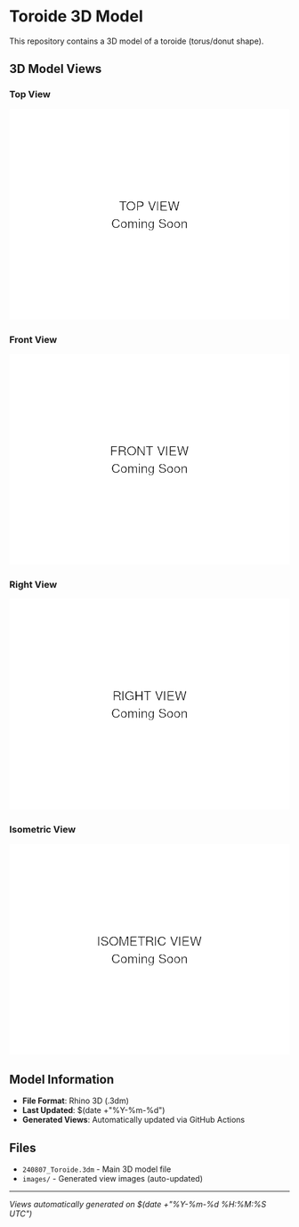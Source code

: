 # Toroide 3D Model

This repository contains a 3D model of a toroide (torus/donut shape).

## 3D Model Views

### Top View
![Top View](images/top.png)

### Front View  
![Front View](images/front.png)

### Right View
![Right View](images/right.png)

### Isometric View
![Isometric View](images/isometric.png)

## Model Information

- **File Format**: Rhino 3D (.3dm)
- **Last Updated**: $(date +"%Y-%m-%d")
- **Generated Views**: Automatically updated via GitHub Actions

## Files

- `240807_Toroide.3dm` - Main 3D model file
- `images/` - Generated view images (auto-updated)

---

*Views automatically generated on $(date +"%Y-%m-%d %H:%M:%S UTC")*
